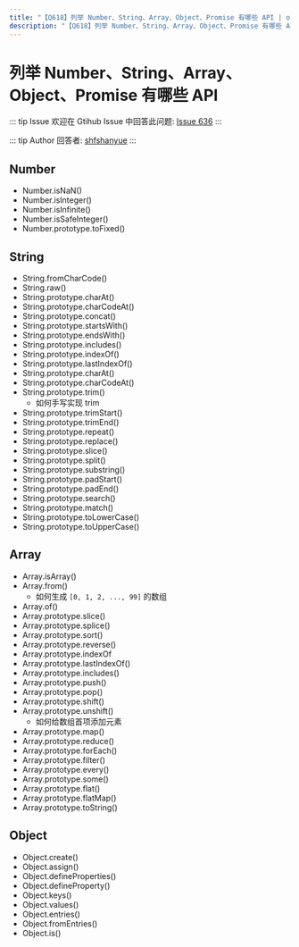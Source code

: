 ```yaml
---
title: "【Q618】列举 Number、String、Array、Object、Promise 有哪些 API | open,js高频面试题"
description: "【Q618】列举 Number、String、Array、Object、Promise 有哪些 API 字节跳动面试题、阿里腾讯面试题、美团小米面试题。"
---
```


# 列举 Number、String、Array、Object、Promise 有哪些 API

::: tip Issue
欢迎在 Gtihub Issue 中回答此问题: [Issue 636](https://github.com/shfshanyue/Daily-Question/issues/636)
:::

::: tip Author
回答者: [shfshanyue](https://github.com/shfshanyue)
:::

## Number

- Number.isNaN()
- Number.isInteger()
- Number.isInfinite()
- Number.isSafeInteger()
- Number.prototype.toFixed()

## String

- String.fromCharCode()
- String.raw()
- String.prototype.charAt()
- String.prototype.charCodeAt()
- String.prototype.concat()
- String.prototype.startsWith()
- String.prototype.endsWith()
- String.prototype.includes()
- String.prototype.indexOf()
- String.prototype.lastIndexOf()
- String.prototype.charAt()
- String.prototype.charCodeAt()
- String.prototype.trim()
  - 如何手写实现 trim
- String.prototype.trimStart()
- String.prototype.trimEnd()
- String.prototype.repeat()
- String.prototype.replace()
- String.prototype.slice()
- String.prototype.split()
- String.prototype.substring()
- String.prototype.padStart()
- String.prototype.padEnd()
- String.prototype.search()
- String.prototype.match()
- String.prototype.toLowerCase()
- String.prototype.toUpperCase()

## Array

- Array.isArray()
- Array.from()
  - 如何生成 `[0, 1, 2, ..., 99]` 的数组
- Array.of()
- Array.prototype.slice()
- Array.prototype.splice()
- Array.prototype.sort()
- Array.prototype.reverse()
- Array.prototype.indexOf
- Array.prototype.lastIndexOf()
- Array.prototype.includes()
- Array.prototype.push()
- Array.prototype.pop()
- Array.prototype.shift()
- Array.prototype.unshift()
  - 如何给数组首项添加元素
- Array.prototype.map()
- Array.prototype.reduce()
- Array.prototype.forEach()
- Array.prototype.filter()
- Array.prototype.every()
- Array.prototype.some()
- Array.prototype.flat()
- Array.prototype.flatMap()
- Array.prototype.toString()

## Object

- Object.create()
- Object.assign()
- Object.defineProperties()
- Object.defineProperty()
- Object.keys()
- Object.values()
- Object.entries()
- Object.fromEntries()
- Object.is()
